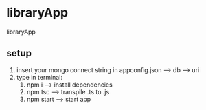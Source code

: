 # libraryApp
libraryApp

## setup
1. insert your mongo connect string in appconfig.json --> db --> uri
1. type in terminal:
    1. npm i --> install dependencies
    1. npm tsc --> transpile .ts to .js
    1. npm start --> start app